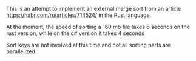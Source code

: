 This is an attempt to implement an external merge sort from an article https://habr.com/ru/articles/714524/ in the Rust language.

At the moment, the speed of sorting a 160 mb file takes 6 seconds on the rust version, while on the c# version it takes 4 seconds

Sort keys are not involved at this time and not all sorting parts are parallelized.
